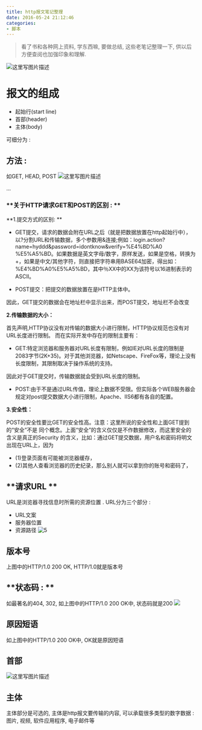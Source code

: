 ```yaml
---
title: http报文笔记整理
date: 2016-05-24 21:12:46
categories:
- 脚本
---
```


> 看了书和各种网上资料, 学东西嘛, 要做总结, 这些老笔记整理一下, 供以后方便查阅也加强印象和理解.

![这里写图片描述](http://img.blog.csdn.net/20170830060728031?watermark/2/text/aHR0cDovL2Jsb2cuY3Nkbi5uZXQvbm9zaXg=/font/5a6L5L2T/fontsize/400/fill/I0JBQkFCMA==/dissolve/70/gravity/SouthEast)
# **报文的组成**


- 起始行(start line)
- 首部(header)
- 主体(body)

可细分为 : 

## **方法** : 
如GET, HEAD, POST
![这里写图片描述](http://img.blog.csdn.net/20170830061634966?watermark/2/text/aHR0cDovL2Jsb2cuY3Nkbi5uZXQvbm9zaXg=/font/5a6L5L2T/fontsize/400/fill/I0JBQkFCMA==/dissolve/70/gravity/SouthEast)


... <!-- more -->

### **关于HTTP请求GET和POST的区别 : **

**1.提交方式的区别: **


- GET提交，请求的数据会附在URL之后（就是把数据放置在http起始行中），以?分割URL和传输数据，多个参数用&连接;例如：login.action?name=hyddd&password=idontknow&verify=%E4%BD%A0 %E5%A5%BD。如果数据是英文字母/数字，原样发送，如果是空格，转换为+，如果是中文/其他字符，则直接把字符串用BASE64加密，得出如： %E4%BD%A0%E5%A5%BD，其中％XX中的XX为该符号以16进制表示的ASCII。

- POST提交：把提交的数据放置在是HTTP主体中。

因此，GET提交的数据会在地址栏中显示出来，而POST提交，地址栏不会改变


**2.传输数据的大小：**

首先声明,HTTP协议没有对传输的数据大小进行限制，HTTP协议规范也没有对URL长度进行限制。 而在实际开发中存在的限制主要有：

- GET:特定浏览器和服务器对URL长度有限制，例如IE对URL长度的限制是2083字节(2K+35)。对于其他浏览器，如Netscape、FireFox等，理论上没有长度限制，其限制取决于操作系统的支持。

因此对于GET提交时，传输数据就会受到URL长度的限制。

- POST:由于不是通过URL传值，理论上数据不受限。但实际各个WEB服务器会规定对post提交数据大小进行限制，Apache、IIS6都有各自的配置。

 

**3.安全性：**

POST的安全性要比GET的安全性高。注意：这里所说的安全性和上面GET提到的“安全”不是
同个概念。上面“安全”的含义仅仅是不作数据修改，而这里安全的含义是真正的Security
的含义，比如：通过GET提交数据，用户名和密码将明文出现在URL上，因为

- (1)登录页面有可能被浏览器缓存， 
- (2)其他人查看浏览器的历史纪录，那么别人就可以拿到你的账号和密码了，



## **请求URL **
URL是浏览器寻找信息时所需的资源位置 .
URL分为三个部分 : 

- URL文案
- 服务器位置
- 资源路径
![5](http://img.blog.csdn.net/20170830063116038?watermark/2/text/aHR0cDovL2Jsb2cuY3Nkbi5uZXQvbm9zaXg=/font/5a6L5L2T/fontsize/400/fill/I0JBQkFCMA==/dissolve/70/gravity/SouthEast)
 
## **版本号**
上图中的HTTP/1.0 200 OK, HTTP/1.0就是版本号

## **状态码 : **
如最著名的404, 302, 如上图中的HTTP/1.0 200 OK中, 状态码就是200
  ![](http://img.blog.csdn.net/20170830061832111?watermark/2/text/aHR0cDovL2Jsb2cuY3Nkbi5uZXQvbm9zaXg=/font/5a6L5L2T/fontsize/400/fill/I0JBQkFCMA==/dissolve/70/gravity/SouthEast)
  
## **原因短语**
 如上图中的HTTP/1.0 200 OK中, OK就是原因短语
 
## **首部**
![这里写图片描述](http://img.blog.csdn.net/20170830062551108?watermark/2/text/aHR0cDovL2Jsb2cuY3Nkbi5uZXQvbm9zaXg=/font/5a6L5L2T/fontsize/400/fill/I0JBQkFCMA==/dissolve/70/gravity/SouthEast)

## **主体**
主体部分是可选的, 主体是http报文要传输的内容, 可以承载很多类型的数字数据 : 图片, 视频, 软件应用程序, 电子邮件等

